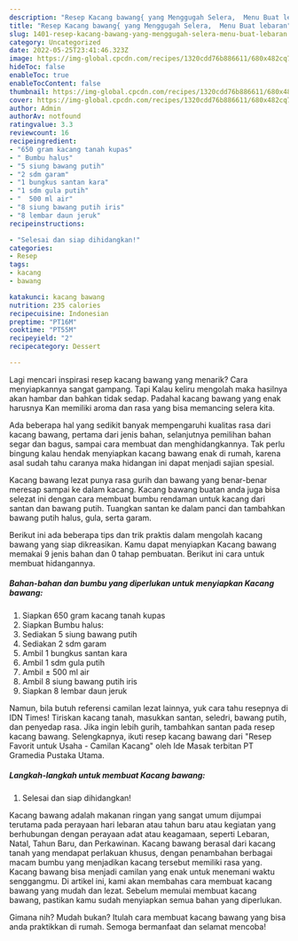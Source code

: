 ```yaml
---
description: "Resep Kacang bawang{ yang Menggugah Selera,  Menu Buat lebaran"
title: "Resep Kacang bawang{ yang Menggugah Selera,  Menu Buat lebaran"
slug: 1401-resep-kacang-bawang-yang-menggugah-selera-menu-buat-lebaran
category: Uncategorized
date: 2022-05-25T23:41:46.323Z
image: https://img-global.cpcdn.com/recipes/1320cdd76b886611/680x482cq70/kacang-bawang-foto-resep-utama.jpg
hideToc: false
enableToc: true
enableTocContent: false
thumbnail: https://img-global.cpcdn.com/recipes/1320cdd76b886611/680x482cq70/kacang-bawang-foto-resep-utama.jpg
cover: https://img-global.cpcdn.com/recipes/1320cdd76b886611/680x482cq70/kacang-bawang-foto-resep-utama.jpg
author: Admin
authorAv: notfound
ratingvalue: 3.3
reviewcount: 16
recipeingredient:
- "650 gram kacang tanah kupas"
- " Bumbu halus"
- "5 siung bawang putih"
- "2 sdm garam"
- "1 bungkus santan kara"
- "1 sdm gula putih"
- "  500 ml air"
- "8 siung bawang putih iris"
- "8 lembar daun jeruk"
recipeinstructions:

- "Selesai dan siap dihidangkan!"
categories:
- Resep
tags:
- kacang
- bawang

katakunci: kacang bawang 
nutrition: 235 calories
recipecuisine: Indonesian
preptime: "PT16M"
cooktime: "PT55M"
recipeyield: "2"
recipecategory: Dessert

---
```



Lagi mencari inspirasi resep kacang bawang yang menarik? Cara menyiapkannya sangat gampang. Tapi Kalau keliru mengolah maka hasilnya akan hambar dan bahkan tidak sedap. Padahal kacang bawang yang enak harusnya Kan memiliki aroma dan rasa yang bisa memancing selera kita.


Ada beberapa hal yang sedikit banyak mempengaruhi kualitas rasa dari kacang bawang, pertama dari jenis bahan, selanjutnya pemilihan bahan segar dan bagus, sampai cara membuat dan menghidangkannya. Tak perlu bingung kalau hendak menyiapkan kacang bawang enak di rumah, karena asal sudah tahu caranya maka hidangan ini dapat menjadi sajian spesial.

Kacang bawang lezat punya rasa gurih dan bawang yang benar-benar meresap sampai ke dalam kacang. Kacang bawang buatan anda juga bisa selezat ini dengan cara membuat bumbu rendaman untuk kacang dari santan dan bawang putih. Tuangkan santan ke dalam panci dan tambahkan bawang putih halus, gula, serta garam.


Berikut ini ada beberapa tips dan trik praktis dalam mengolah kacang bawang yang siap dikreasikan. Kamu dapat menyiapkan Kacang bawang memakai 9 jenis bahan dan 0 tahap pembuatan. Berikut ini cara untuk membuat hidangannya.

<!--inarticleads1-->

##### Bahan-bahan dan bumbu yang diperlukan untuk menyiapkan Kacang bawang:

1. Siapkan 650 gram kacang tanah kupas
1. Siapkan  Bumbu halus:
1. Sediakan 5 siung bawang putih
1. Sediakan 2 sdm garam
1. Ambil 1 bungkus santan kara
1. Ambil 1 sdm gula putih
1. Ambil  ± 500 ml air
1. Ambil 8 siung bawang putih iris
1. Siapkan 8 lembar daun jeruk


Namun, bila butuh referensi camilan lezat lainnya, yuk cara tahu resepnya di IDN Times! Tiriskan kacang tanah, masukkan santan, seledri, bawang putih, dan penyedap rasa. Jika ingin lebih gurih, tambahkan santan pada resep kacang bawang. Selengkapnya, ikuti resep kacang bawang dari &#34;Resep Favorit untuk Usaha - Camilan Kacang&#34; oleh Ide Masak terbitan PT Gramedia Pustaka Utama. 

<!--inarticleads2-->

##### Langkah-langkah untuk membuat Kacang bawang:


1. Selesai dan siap dihidangkan!

Kacang bawang adalah makanan ringan yang sangat umum dijumpai terutama pada perayaan hari lebaran atau tahun baru atau kegiatan yang berhubungan dengan perayaan adat atau keagamaan, seperti Lebaran, Natal, Tahun Baru, dan Perkawinan. Kacang bawang berasal dari kacang tanah yang mendapat perlakuan khusus, dengan penambahan berbagai macam bumbu yang menjadikan kacang tersebut memiliki rasa yang. Kacang bawang bisa menjadi camilan yang enak untuk menemani waktu senggangmu. Di artikel ini, kami akan membahas cara membuat kacang bawang yang mudah dan lezat. Sebelum memulai membuat kacang bawang, pastikan kamu sudah menyiapkan semua bahan yang diperlukan. 

Gimana nih? Mudah bukan? Itulah cara membuat kacang bawang yang bisa anda praktikkan di rumah. Semoga bermanfaat dan selamat mencoba!
